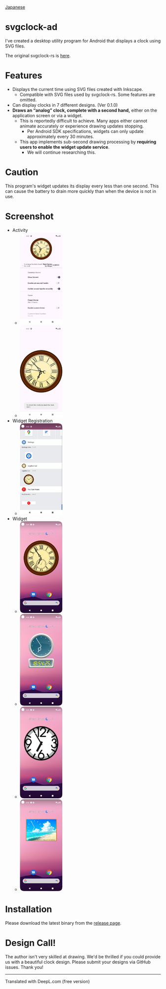 [Japanese](readme_ja.md)

# svgclock-ad

I've created a desktop utility program for Android that displays a clock using SVG files.

The original svgclock-rs is [here](https://github.com/zuntan/svgclock-rs).

# Features

- Displays the current time using SVG files created with Inkscape.
    - Compatible with SVG files used by svgclock-rs. Some features are omitted.
- Can display clocks in 7 different designs. (Ver 0.1.0)
- **Draws an “analog” clock, complete with a second hand,** either on the application screen or via a widget.
	- This is reportedly difficult to achieve. Many apps either cannot animate accurately or experience drawing updates stopping.
        - Per Android SDK specifications, widgets can only update approximately every 30 minutes.
    - This app implements sub-second drawing processing by **requiring users to enable the widget update service**.
		- We will continue researching this.

  
# Caution 

This program's widget updates its display every less than one second. This can cause the battery to drain more quickly than when the device is not in use.

# Screenshot

- Activity
    - <img src="screenshot/Screenshot_Activity_1.png" width="30%" >
    - <img src="screenshot/Screenshot_Activity_2.png" width="30%" >
- Widget Registration
    - <img src="screenshot/Screenshot_Widget_List.png" width="30%" >
- Widget
    - <img src="screenshot/Screenshot_Widget_1.png" width="30%" >
    - <img src="screenshot/Screenshot_Widget_3.png" width="30%" >
    - <img src="screenshot/Screenshot_Widget_6.png" width="30%" >
    - <img src="screenshot/Screenshot_Widget_7.png" width="30%" >

# Installation

Please download the latest binary from the [release page](https://github.com/zuntan/svgclock-ad/releases).

# Design Call!

The author isn't very skilled at drawing. We'd be thrilled if you could provide us with a beautiful clock design.
Please submit your designs via GitHub issues. Thank you!

---

Translated with DeepL.com (free version)